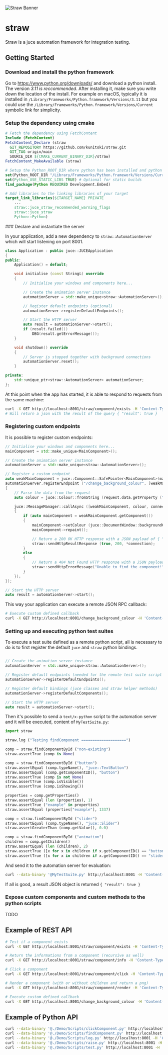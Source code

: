 ![Straw Banner](https://github.com/kunitoki/straw/blob/main/banner.png?raw=true)

# straw
Straw is a juce automation framework for integration testing.

## Getting Started

### Download and install the python framework

Go to https://www.python.org/downloads/ and download a python install. The version *3.11 is reccommended*. After installing it, make sure you write down the location of the install. For example on macOS, typically it is installed in `/Library/Frameworks/Python.framework/Versions/3.11` but you could use the `/Library/Frameworks/Python.framework/Versions/Current` symbolic link for simplicity.

### Setup the dependency using cmake

```cmake
# Fetch the dependency using FetchContent
Include (FetchContent)
FetchContent_Declare (straw
  GIT_REPOSITORY https://github.com/kunitoki/straw.git
  GIT_TAG origin/main
  SOURCE_DIR ${CMAKE_CURRENT_BINARY_DIR}/straw)
FetchContent_MakeAvailable (straw)

# Setup the Python_ROOT_DIR where python has been installed and python options
set(Python_ROOT_DIR "/Library/Frameworks/Python.framework/Versions/Current")
set(Python_USE_STATIC_LIBS TRUE) # Optional for static builds
find_package(Python REQUIRED Development.Embed)

# Add libraries to the linking libraries of your target
target_link_libraries(${TARGET_NAME} PRIVATE
    ...
    straw::juce_straw_recommended_warning_flags
    straw::juce_straw
    Python::Python)
```

### Declare and instantiate the server

In your application, add a new dependency to `straw::AutomationServer` which will start listening on port 8001.

```cpp
class Application : public juce::JUCEApplication
{
public:
    Application() = default;

    void initialise (const String&) override
    {
        // Initialise your windows and components here...

        // Create the animation server instance
        automationServer = std::make_unique<straw::AutomationServer>();

        // Register default endpoints (optional)
        automationServer->registerDefaultEndpoints();

        // Start the HTTP server
        auto result = automationServer->start();
        if (result.failed())
            DBG(result.getErrorMessage());
    }

    void shutdown() override
    {
        // Server is stopped together with background connections
        automationServer.reset();
    }

private:
    std::unique_ptr<straw::AutomationServer> automationServer;
};
```

At this point when the app has started, it is able to respond to requests from the same machine:

```sh
curl -X GET http://localhost:8001/straw/component/exists -H 'Content-Type: application/json' -d '{"id":"MyComponentID"}'
# Will return a json with the result of the query { "result": true }
```

### Registering custom endpoints

It is possible to register custom endpoints:

```cpp
// Initialise your windows and components here...
mainComponent = std::make_unique<MainComponent>();

// Create the animation server instance
automationServer = std::make_unique<straw::AutomationServer>();

// Register a custom endpoint
auto weakMainComponent = juce::Component::SafePointer<MainComponent>(mainComponent.get());
automationServer.registerEndpoint ("/change_background_colour", [weakMainComponent](straw::Request request)
{
    // Parse the data from the request
    auto colour = juce::Colour::fromString (request.data.getProperty ("colour", "FF00FF00").toString());

    juce::MessageManager::callAsync ([weakMainComponent, colour, connection = std::move (request.connection)]
    {
        if (auto mainComponent = weakMainComponent.getComponent())
        {
            mainComponent->setColour (juce::DocumentWindow::backgroundColourId, colour);
            mainComponent->repaint();

            // Return a 200 OK HTTP response with a JSON payload of { "result": true }
            straw::sendHttpResultResponse (true, 200, *connection);
        }
        else
        {
            // Return a 404 Not Found HTTP response with a JSON payload of { "error": "..." }
            straw::sendHttpErrorMessage("Unable to find the component!", 404, *connection);
        }
    });
});

// Start the HTTP server
auto result = automationServer->start();
```

This way your application can execute a remote JSON RPC callback:

```sh
# Execute custom defined callback
curl -X GET http://localhost:8001/change_background_colour -H 'Content-Type: application/json' -d '{"colour":"FFFF0000"}
```

### Setting up and executing python test suites

To execute a test suite defined as a remote python script, all is necessary to do is to first register the default `juce` and `straw` python bindings.

```cpp

// Create the animation server instance
automationServer = std::make_unique<straw::AutomationServer>();

// Register default endpoints (needed for the remote test suite script execution)
automationServer->registerDefaultEndpoints();

// Register default bindings (juce classes and straw helper methods)
automationServer->registerDefaultComponents();

// Start the HTTP server
auto result = automationServer->start();
```

Then it's possible to send a `text/x-python` script to the automation server and it will be executed, content of `MyTestSuite.py`:

```python
import straw

straw.log ("Testing findComponent ====================")

comp = straw.findComponentById ("non-existing")
straw.assertTrue (comp is None)

comp = straw.findComponentById ("button")
straw.assertEqual (comp.typeName(), "juce::TextButton")
straw.assertEqual (comp.getComponentID(), "button")
straw.assertTrue (comp is not None)
straw.assertTrue (comp.isVisible())
straw.assertTrue (comp.isShowing())

properties = comp.getProperties()
straw.assertEqual (len (properties), 1)
straw.assertTrue ("example" in properties)
straw.assertEqual (properties["example"], 1337)

comp = straw.findComponentById ("slider")
straw.assertEqual (comp.typeName(), "juce::Slider")
straw.assertGreaterThan (comp.getValue(), 0.0)

comp = straw.findComponentById ("animation")
children = comp.getChildren()
straw.assertEqual (len (children), 2)
straw.assertTrue ([x for x in children if x.getComponentID() == "button"])
straw.assertTrue ([x for x in children if x.getComponentID() == "slider"])
```

And send it to the automation server for evaluation:

```sh
curl --data-binary '@MyTestSuite.py' http://localhost:8001 -H 'Content-Type: text/x-python'
```

If all is good, a result JSON object is returned `{ "result": true }`

### Expose custom components and custom methods to the python scripts

TODO


## Example of REST API

```sh
# Test if a component exists
curl -X GET http://localhost:8001/straw/component/exists -H 'Content-Type: application/json' -d '{"id":"animation"}'

# Return the informations from a component (recursive as well)
curl -X GET http://localhost:8001/straw/component/info -H 'Content-Type: application/json' -d '{"id":"animation", "recursive": true}'

# Click a component
curl -X GET http://localhost:8001/straw/component/click -H 'Content-Type: application/json' -d '{"id":"button"}'

# Render a component (with or without children and return a png)
curl -X GET http://localhost:8001/straw/component/render -H 'Content-Type: application/json' -d '{"id":"animation", "withChildren":true}' > test.png

# Execute custom defined callback
curl -X GET http://localhost:8001/change_background_colour -H 'Content-Type: application/json' -d '{"colour":"FFFF0000"}'
```

## Example of Python API

```sh
curl --data-binary '@./Demo/Scripts/clickComponent.py' http://localhost:8001 -H 'Content-Type: text/x-python'
curl --data-binary '@./Demo/Scripts/findComponent.py' http://localhost:8001 -H 'Content-Type: text/x-python'
curl --data-binary '@./Demo/Scripts/log.py' http://localhost:8001 -H 'Content-Type: text/x-python'
curl --data-binary '@./Demo/Scripts/raise.py' http://localhost:8001 -H 'Content-Type: text/x-python'
curl --data-binary '@./Demo/Scripts/test.py' http://localhost:8001 -H 'Content-Type: text/x-python'
```
